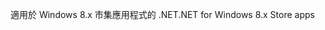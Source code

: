<span data-ttu-id="87633-101">適用於 Windows 8.x 市集應用程式的 .NET</span><span class="sxs-lookup"><span data-stu-id="87633-101">.NET for Windows 8.x Store apps</span></span>